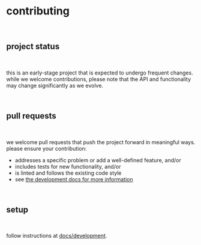 # contributing

<br>

## project status

<br>

this is an early-stage project that is expected to undergo frequent changes.
while we welcome contributions, please note that the API and functionality may
change significantly as we evolve.

<br>

## pull requests

<br>

we welcome pull requests that push the project forward in meaningful ways.
please ensure your contribution:

- addresses a specific problem or add a well-defined feature, and/or
- includes tests for new functionality, and/or
- is linted and follows the existing code style
- see [the development docs for more information](../development)

<br>

## setup

<br>

follow instructions at [docs/development](development).
